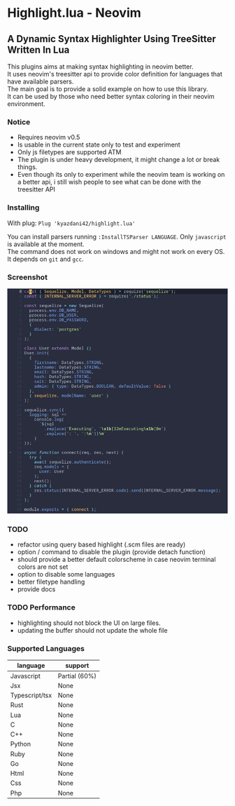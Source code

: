 # Highlight.lua - Neovim
## A Dynamic Syntax Highlighter Using TreeSitter Written In Lua

This plugins aims at making syntax highlighting in neovim better. \
It uses neovim's treesitter api to provide color definition for languages that have available parsers. \
The main goal is to provide a solid example on how to use this library. \
It can be used by those who need better syntax coloring in their neovim environment.

### Notice

- Requires neovim v0.5
- Is usable in the current state only to test and experiment 
- Only js filetypes are supported ATM
- The plugin is under heavy development, it might change a lot or break things.
- Even though its only to experiment while the neovim team is working on a better api, i still wish people to see what can be done with the treesitter API

### Installing

With plug: `Plug 'kyazdani42/highlight.lua'`

You can install parsers running `:InstallTSParser LANGUAGE`. Only `javascript` is available at the moment. \
The command does not work on windows and might not work on every OS. It depends on `git` and `gcc`.

### Screenshot

![alt text](.github/highlight.png?raw=true "javascript highlight")

### TODO

- refactor using query based highlight (.scm files are ready)
- option / command to disable the plugin (provide detach function)
- should provide a better default colorscheme in case neovim terminal colors are not set
- option to disable some languages
- better filetype handling
- provide docs

### TODO Performance

- highlighting should not block the UI on large files.
- updating the buffer should not update the whole file

### Supported Languages
|language|support
|---|---|
|Javascript|Partial (60%)|
|Jsx|None|
|Typescript/tsx|None|
|Rust|None|
|Lua|None|
|C|None|
|C++|None|
|Python|None|
|Ruby|None|
|Go|None|
|Html|None|
|Css|None|
|Php|None|
